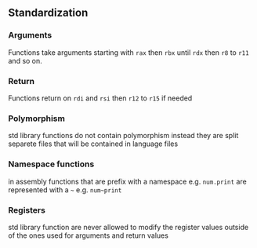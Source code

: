 ## Standardization

### Arguments
Functions take arguments starting with `rax` then `rbx` until `rdx` then `r8` to `r11` and so on.
<br>
### Return
Functions return on `rdi` and `rsi` then `r12` to `r15` if needed
<br>
### Polymorphism
std library functions do not contain polymorphism instead they are split separete files that will be contained in language files
<br>
### Namespace functions
in assembly functions that are prefix with a namespace e.g. `num.print` are represented with a `~` e.g. `num~print`
<br>
### Registers
std library function are never allowed to modify the register values outside of the ones used for arguments and return values
